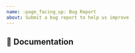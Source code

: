 ```yaml
---
name: :page_facing_up: Bug Report
about: Submit a bug report to help us improve
---
```


## :page_facing_up: Documentation
